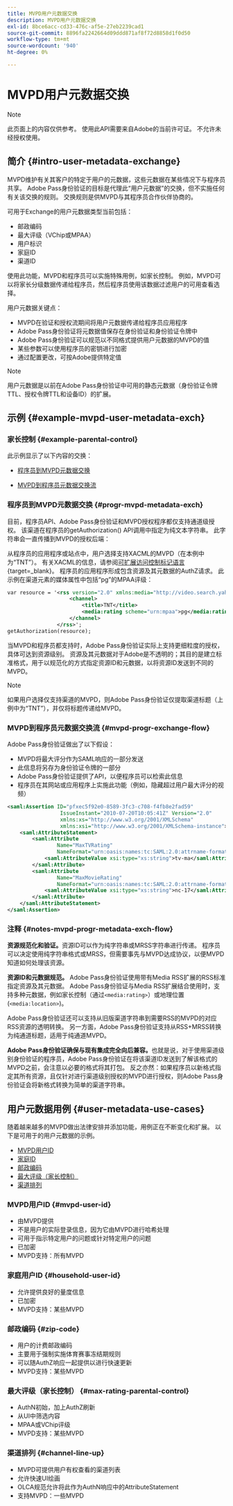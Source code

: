 ```yaml
---
title: MVPD用户元数据交换
description: MVPD用户元数据交换
exl-id: 8bce6acc-cd33-476c-af5e-27eb2239cad1
source-git-commit: 8896fa2242664d09ddd871af8f72d8858d1f0d50
workflow-type: tm+mt
source-wordcount: '940'
ht-degree: 0%

---
```


# MVPD用户元数据交换

>[!NOTE]
>
>此页面上的内容仅供参考。 使用此API需要来自Adobe的当前许可证。 不允许未经授权使用。

## 简介 {#intro-user-metadata-exchange}

MVPD维护有关其客户的特定于用户的元数据，这些元数据在某些情况下与程序员共享。 Adobe Pass身份验证的目标是代理此“用户元数据”的交换，但不实施任何有关该交换的规则。 交换规则是供MVPD与其程序员合作伙伴协商的。

可用于Exchange的用户元数据类型当前包括：

* 邮政编码
* 最大评级（VChip或MPAA）
* 用户标识
* 家庭ID
* 渠道ID

使用此功能，MVPD和程序员可以实施特殊用例，如家长控制。 例如，MVPD可以将家长分级数据传递给程序员，然后程序员使用该数据过滤用户的可用查看选择。

用户元数据关键点：

* MVPD在验证和授权流期间将用户元数据传递给程序员应用程序
* Adobe Pass身份验证将元数据值保存在身份验证和身份验证令牌中
* Adobe Pass身份验证可以规范以不同格式提供用户元数据的MVPD的值
* 某些参数可以使用程序员的密钥进行加密
* 通过配置更改，可按Adobe提供特定值

>[!NOTE]
>
>用户元数据是以前在Adobe Pass身份验证中可用的静态元数据（身份验证令牌TTL、授权令牌TTL和设备ID）的扩展。

## 示例 {#example-mvpd-user-metadata-exch}

### 家长控制 {#example-parental-control}

此示例显示了以下内容的交换：

* [程序员到MVPD元数据交换](#progr-mvpd-metadata-exch)

* [MVPD到程序员元数据交换流](#mvpd-progr-exchange-flow)

### 程序员到MVPD元数据交换 {#progr-mvpd-metadata-exch}

目前，程序员API、Adobe Pass身份验证和MVPD授权程序都仅支持通道级授权。 该渠道在程序员的getAuthorization() API调用中指定为纯文本字符串。 此字符串会一直传播到MVPD的授权后端：

从程序员的应用程序或站点中，用户选择支持XACML的MVPD（在本例中为“TNT”）。 有关XACML的信息，请参阅[可扩展访问控制标记语言](https://en.wikipedia.org/wiki/XACML){target=_blank}。
程序员的应用程序形成包含资源及其元数据的AuthZ请求。  此示例在渠道元素的媒体属性中包括“pg”的MPAA评级：

```XML
var resource = '<rss version="2.0" xmlns:media="http://video.search.yahoo.com/mrss/">
                    <channel> 
                        <title>TNT</title> 
                        <media:rating scheme="urn:mpaa">pg</media:rating>
                    </channel>
                </rss>';
getAuthorization(resource);
```

当MVPD和程序员都支持时，Adobe Pass身份验证实际上支持更细粒度的授权，具体可达到资源级别。 资源及其元数据对于Adobe是不透明的；其目的是建立标准格式，用于以规范化的方式指定资源ID和元数据，以将资源ID发送到不同的MVPD。

>[!NOTE]
>
>如果用户选择仅支持渠道的MVPD，则Adobe Pass身份验证仅提取渠道标题（上例中为“TNT”），并仅将标题传递给MVPD。

### MVPD到程序员元数据交换流 {#mvpd-progr-exchange-flow}

Adobe Pass身份验证做出了以下假设：

* MVPD将最大评分作为SAML响应的一部分发送
* 此信息将另存为身份验证令牌的一部分
* Adobe Pass身份验证提供了API，以便程序员可以检索此信息
* 程序员在其网站或应用程序上实施此功能（例如，隐藏超过用户最大评分的视频）

```XML
<saml:Assertion ID="pfxec5f92e0-8589-3fc3-c708-f4fb8e2fad59"
                 IssueInstant="2010-07-20T10:05:41Z" Version="2.0"
                 xmlns:xs="http://www.w3.org/2001/XMLSchema"
                 xmlns:xsi="http://www.w3.org/2001/XMLSchema-instance">
    <saml:AttributeStatement>
        <saml:Attribute
                Name="MaxTVRating"
                NameFormat="urn:oasis:names:tc:SAML:2.0:attrname-format:basic">
            <saml:AttributeValue xsi:type="xs:string">tv-ma</saml:AttributeValue>
        </saml:Attribute>
        <saml:Attribute
                Name="MaxMovieRating"
                NameFormat="urn:oasis:names:tc:SAML:2.0:attrname-format:basic">
            <saml:AttributeValue xsi:type="xs:string">nc-17</saml:AttributeValue>
        </saml:Attribute>
    </saml:AttributeStatement>
</saml:Assertion>
```

### 注释 {#notes-mvpd-progr-metadata-exch-flow}

**资源规范化和验证。**&#x200B;资源ID可以作为纯字符串或MRSS字符串进行传递。 程序员可以决定使用纯字符串格式或MRSS，但需要事先与MVPD达成协议，以便MVPD知道如何处理该资源。

**资源ID和元数据规范。** Adobe Pass身份验证使用带有Media RSS扩展的RSS标准指定资源及其元数据。 Adobe Pass身份验证与Media RSS扩展结合使用时，支持多种元数据，例如家长控制（通过`<media:rating>`）或地理位置(`<media:location>`)。

Adobe Pass身份验证还可以支持从旧版渠道字符串到需要RSS的MVPD的对应RSS资源的透明转换。 另一方面，Adobe Pass身份验证支持从RSS+MRSS转换为纯通道标题，适用于纯通道MVPD。

**Adobe Pass身份验证确保与现有集成完全向后兼容。**&#x200B;也就是说，对于使用渠道级别身份验证的程序员，Adobe Pass身份验证在将该渠道ID发送到了解该格式的MVPD之前，会注意以必要的格式将其打包。 反之亦然：如果程序员以新格式指定其所有资源，且仅针对进行渠道级别授权的MVPD进行授权，则Adobe Pass身份验证会将新格式转换为简单的渠道字符串。

## 用户元数据用例 {#user-metadata-use-cases}

随着越来越多的MVPD做出法律安排并添加功能，用例正在不断变化和扩展。 以下是可用于的用户元数据的示例。

* [MVPD用户ID](#mvpd-user-id)
* [家庭ID](#household-user-id)
* [邮政编码](#zip-code)
* [最大评级（家长控制）](#max-rating-parental-control)
* [渠道排列](#channel-line-up)

### MVPD用户ID {#mvpd-user-id}

* 由MVPD提供
* 不是用户的实际登录信息，因为它由MVPD进行哈希处理
* 可用于指示特定用户的问题或针对特定用户的问题
* 已加密
* MVPD支持：所有MVPD

### 家庭用户ID {#household-user-id}

* 允许提供良好的量度信息
* 已加密
* MVPD支持：某些MVPD

### 邮政编码 {#zip-code}

* 用户的计费邮政编码
* 主要用于强制实施体育赛事冻结期规则
* 可以随AuthZ响应一起提供以进行快速更新
* MVPD支持：某些MVPD

### 最大评级（家长控制） {#max-rating-parental-control}

* AuthN初始，加上AuthZ刷新
* 从UI中筛选内容
* MPAA或VChip评级
* MVPD支持：某些MVPD

### 渠道排列 {#channel-line-up}

* MVPD可提供用户有权查看的渠道列表
* 允许快速UI绘画
* OLCA规范允许将此作为AuthN响应中的AttributeStatement
* 支持MVPD：一些MVPD

<!--
>[!RELATEDINFORMATION]
>
>* [Proxy MVPD Web Service](/help/authentication/proxy-mvpd-webserv.md)
>* [Content Metadata Exhange](/help/authentication/mvpd-content-metadata-exchange.md)
>* [OLCA AuthN / AuthZ Specification](https://www.cablelabs.com/specifications/CL-SP-AUTH1.0-I04-120621.pdf){target=_blank}
>* [User Metadata (Programmer Integration Guide)](/help/authentication/user-metadata-feature.md)
-->
